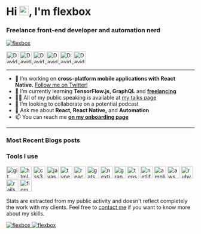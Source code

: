 # Hi <img src="https://media.giphy.com/media/hvRJCLFzcasrR4ia7z/giphy.gif" width="25px">, I'm flexbox

### Freelance front-end developer and automation nerd

<a href="https://github.com/flexbox" align="left">
  <img src="https://komarev.com/ghpvc/?username=flexbox" alt="flexbox" />
</p>
<a href="https://twitter.com/flexbox_" align="left">
  <img alt="David Leuliette | Twitter" width="32" src="https://cdn.jsdelivr.net/npm/simple-icons@v3/icons/twitter.svg" />
</a>
<a href="https://dev.to/flexbox" align="left">
  <img alt="David Leuliette | DEV TO" width="32" src="https://cdn.jsdelivr.net/npm/simple-icons@v3/icons/dev-dot-to.svg" />
</a>
<a href="https://medium.com/@flexbox" align="left">
  <img alt="David Leuliette | Medium" width="32" src="https://cdn.jsdelivr.net/npm/simple-icons@v3/icons/medium.svg" />
</a>
<a href="https://www.producthunt.com/@flexbox" align="left">
  <img alt="David Leuliette | Product Hunt" width="32" src="https://cdn.jsdelivr.net/npm/simple-icons@v3/icons/producthunt.svg" />
</a>
<a href="https://www.linkedin.com/in/david-leuliette/" align="left">
  <img alt="David Leuliette | LinkdeIn" width="32" src="https://cdn.jsdelivr.net/npm/simple-icons@v3/icons/linkedin.svg" />
</a>
<a href="https://instagram.com/chti.yala/" align="left">
  <img alt="David Leuliette | Instagram" width="32" src="https://cdn.jsdelivr.net/npm/simple-icons@v3/icons/instagram.svg" />
</a>

<hr style="clear: left" />

- 🔭 I’m working on **cross-platform mobile applications with React Native.** <a href="https://twitter.com/flexbox_" target="_blank">Follow me on Twitter!</a>
- 🌱 I’m currently learning **TensorFlow.js, GraphQL** and <a href="https://twitter.com/flexbox_" target="_blank">**freelancing**</a>
- 👨‍💻 All of my public speaking is available at [my talks page](https://github.com/flexbox/talks)
- 👯 I’m looking to collaborate on a potential podcast
- 💬 Ask me about **React, React Native,** and **Automation**
- 📫 You can reach me <a href="https://davidl.fr/onboarding" target="_blank">**on my onboarding page**</a>

<hr />

### Most Recent Blogs posts

<!-- BLOG-POST-LIST:START -->
<!-- BLOG-POST-LIST:END -->

### Tools I use

<p align="left">
  <img src="https://www.vectorlogo.zone/logos/git-scm/git-scm-icon.svg" alt="git" width="32" height="32"/>
  <img src="https://devicons.github.io/devicon/devicon.git/icons/html5/html5-original-wordmark.svg" alt="html5" width="32" height="32"/>
  <img src="https://devicons.github.io/devicon/devicon.git/icons/css3/css3-original-wordmark.svg" alt="css3" width="32" height="32"/>

  <img src="https://devicons.github.io/devicon/devicon.git/icons/javascript/javascript-original.svg" alt="javascript" width="32" height="32"/>
  <img src="https://devicons.github.io/devicon/devicon.git/icons/typescript/typescript-original.svg" alt="typescript" width="32" height="32"/>
  <img src="https://devicons.github.io/devicon/devicon.git/icons/react/react-original.svg" alt="react" width="32" height="32"/>
  <img src="https://www.vectorlogo.zone/logos/gatsbyjs/gatsbyjs-icon.svg" alt="gatsby" width="32" height="32"/>
  <img src="https://cdn.worldvectorlogo.com/logos/nextjs-3.svg" alt="nextjs" width="32" height="32"/>
  <img src="https://www.vectorlogo.zone/logos/graphql/graphql-icon.svg" alt="graphql" width="32" height="32"/>
  <img src="https://www.vectorlogo.zone/logos/tensorflow/tensorflow-icon.svg" alt="tensorflow" width="32" height="32"/>

  <img src="https://www.vectorlogo.zone/logos/netlify/netlify-icon.svg" alt="netlify" width="32" height="32"/>
  <img src="https://docs.amplify.aws/assets/logo-dark.svg" alt="amplify" width="32" height="32"/>
  <img src="https://devicons.github.io/devicon/devicon.git/icons/amazonwebservices/amazonwebservices-original-wordmark.svg" alt="aws" width="32" height="32"/>

  <img src="https://devicons.github.io/devicon/devicon.git/icons/ruby/ruby-original-wordmark.svg" alt="ruby" width="32" height="32"/>
  <img src="https://devicons.github.io/devicon/devicon.git/icons/rails/rails-original-wordmark.svg" alt="rails" width="32" height="32"/>

  <img src="https://www.vectorlogo.zone/logos/figma/figma-icon.svg" alt="figma" width="32" height="32"/>
</p>

<p>Stats are extracted from my public activity and doesn't reflect completely the work with my clients. Feel free to <a href="https://twitter.com/flexbox_" target="_blank">contact me</a> if you want to know more about my skills.</p>

<a href="https://github.com/flexbox">
  <img src="https://github-readme-stats.vercel.app/api?username=flexbox&show_icons=true&theme=buefy" alt="flexbox" />
  <img src="https://github-readme-stats.vercel.app/api/top-langs/?username=flexbox&layout=compact&hide=html&theme=buefy" alt="flexbox" />
</a>
